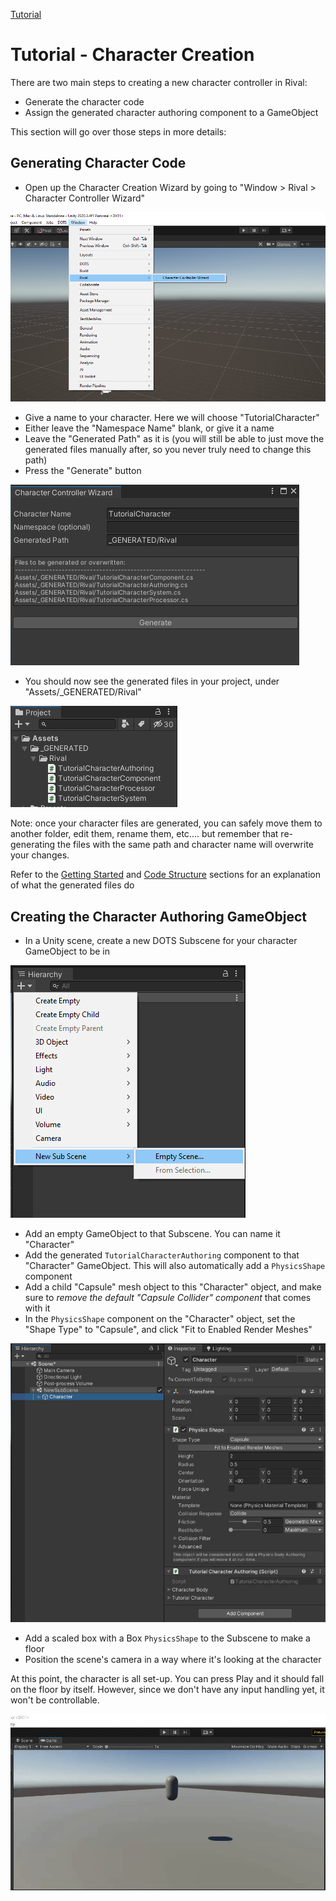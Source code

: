 
[Tutorial](../tutorial.md)

# Tutorial - Character Creation

There are two main steps to creating a new character controller in Rival:
- Generate the character code
- Assign the generated character authoring component to a GameObject

This section will go over those steps in more details:


## Generating Character Code

- Open up the Character Creation Wizard by going to "Window > Rival > Character Controller Wizard"

![](../Images/tutorial_character_window_menu.png)

- Give a name to your character. Here we will choose "TutorialCharacter"
- Either leave the "Namespace Name" blank, or give it a name
- Leave the "Generated Path" as it is (you will still be able to just move the generated files manually after, so you never truly need to change this path)
- Press the "Generate" button

![](../Images/tutorial_character_window.png)

- You should now see the generated files in your project, under "Assets/_GENERATED/Rival"

![](../Images/tutorial_generated_files.png)

Note: once your character files are generated, you can safely move them to another folder, edit them, rename them, etc.... but remember that re-generating the files with the same path and character name will overwrite your changes.

Refer to the [Getting Started](../index.md) and [Code Structure](../Core/code-structure.md) sections for an explanation of what the generated files do


## Creating the Character Authoring GameObject

- In a Unity scene, create a new DOTS Subscene for your character GameObject to be in

![](../Images/tutorial_create_subscene.png)

- Add an empty GameObject to that Subscene. You can name it "Character"
- Add the generated `TutorialCharacterAuthoring` component to that "Character" GameObject. This will also automatically add a `PhysicsShape` component
- Add a child "Capsule" mesh object to this "Character" object, and make sure to *remove the default "Capsule Collider" component* that comes with it
- In the `PhysicsShape` component on the "Character" object, set the "Shape Type" to "Capsule", and click "Fit to Enabled Render Meshes"

![](../Images/tutorial_add_authoring.png)

- Add a scaled box with a Box `PhysicsShape` to the Subscene to make a floor
- Position the scene's camera in a way where it's looking at the character

At this point, the character is all set-up. You can press Play and it should fall on the floor by itself. However, since we don't have any input handling yet, it won't be controllable.

![](../Images/tutorial_finished_authoring.gif)

